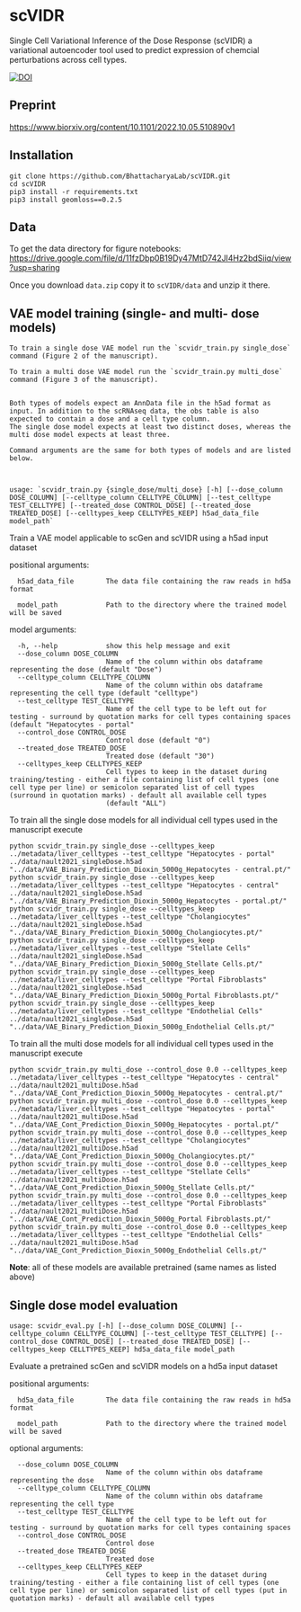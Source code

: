 # scVIDR
Single Cell Variational Inference of the Dose Response (scVIDR) a  variational autoencoder tool used to predict expression of chemcial perturbations across cell types.

[![DOI](https://zenodo.org/badge/549268647.svg)](https://zenodo.org/badge/latestdoi/549268647)

## Preprint
https://www.biorxiv.org/content/10.1101/2022.10.05.510890v1

## Installation
```
git clone https://github.com/BhattacharyaLab/scVIDR.git
cd scVIDR
pip3 install -r requirements.txt
pip3 install geomloss==0.2.5
```

## Data
To get the data directory for figure notebooks: 
https://drive.google.com/file/d/11fzDbp0B19Dy47MtD742Jl4Hz2bdSiiq/view?usp=sharing

Once you download `data.zip` copy it to `scVIDR/data` and unzip it there.


## VAE model training (single- and multi- dose models)

```
To train a single dose VAE model run the `scvidr_train.py single_dose` command (Figure 2 of the manuscript).

To train a multi dose VAE model run the `scvidr_train.py multi_dose` command (Figure 3 of the manuscript).


Both types of models expect an AnnData file in the h5ad format as input. In addition to the scRNAseq data, the obs table is also expected to contain a dose and a cell type column.
The single dose model expects at least two distinct doses, whereas the multi dose model expects at least three.

Command arguments are the same for both types of models and are listed below.

 

usage: `scvidr_train.py {single_dose/multi_dose} [-h] [--dose_column DOSE_COLUMN] [--celltype_column CELLTYPE_COLUMN] [--test_celltype TEST_CELLTYPE] [--treated_dose CONTROL_DOSE] [--treated_dose TREATED_DOSE] [--celltypes_keep CELLTYPES_KEEP] h5ad_data_file model_path`
```

Train a VAE model applicable to scGen and scVIDR using a h5ad input dataset

positional arguments:
```
  h5ad_data_file        The data file containing the raw reads in hd5a format

  model_path            Path to the directory where the trained model will be saved

```

model arguments:
```
  -h, --help            show this help message and exit
  --dose_column DOSE_COLUMN
                        Name of the column within obs dataframe representing the dose (default "Dose")
  --celltype_column CELLTYPE_COLUMN
                        Name of the column within obs dataframe representing the cell type (default "celltype")
  --test_celltype TEST_CELLTYPE
                        Name of the cell type to be left out for testing - surround by quotation marks for cell types containing spaces (default "Hepatocytes - portal"
  --control_dose CONTROL_DOSE
                        Control dose (default "0")
  --treated_dose TREATED_DOSE
                        Treated dose (default "30")
  --celltypes_keep CELLTYPES_KEEP
                        Cell types to keep in the dataset during training/testing - either a file containing list of cell types (one cell type per line) or semicolon separated list of cell types (surround in quotation marks) - default all available cell types
                        (default "ALL")
```


To train all the single dose models for all individual cell types used in the manuscript execute

```
python scvidr_train.py single_dose --celltypes_keep ../metadata/liver_celltypes --test_celltype "Hepatocytes - portal" ../data/nault2021_singleDose.h5ad "../data/VAE_Binary_Prediction_Dioxin_5000g_Hepatocytes - central.pt/"
python scvidr_train.py single_dose --celltypes_keep ../metadata/liver_celltypes --test_celltype "Hepatocytes - central" ../data/nault2021_singleDose.h5ad "../data/VAE_Binary_Prediction_Dioxin_5000g_Hepatocytes - portal.pt/"
python scvidr_train.py single_dose --celltypes_keep ../metadata/liver_celltypes --test_celltype "Cholangiocytes" ../data/nault2021_singleDose.h5ad "../data/VAE_Binary_Prediction_Dioxin_5000g_Cholangiocytes.pt/"
python scvidr_train.py single_dose --celltypes_keep ../metadata/liver_celltypes --test_celltype "Stellate Cells" ../data/nault2021_singleDose.h5ad "../data/VAE_Binary_Prediction_Dioxin_5000g_Stellate Cells.pt/"
python scvidr_train.py single_dose --celltypes_keep ../metadata/liver_celltypes --test_celltype "Portal Fibroblasts" ../data/nault2021_singleDose.h5ad "../data/VAE_Binary_Prediction_Dioxin_5000g_Portal Fibroblasts.pt/"
python scvidr_train.py single_dose --celltypes_keep ../metadata/liver_celltypes --test_celltype "Endothelial Cells" ../data/nault2021_singleDose.h5ad "../data/VAE_Binary_Prediction_Dioxin_5000g_Endothelial Cells.pt/"
```


To train all the multi dose models for all individual cell types used in the manuscript execute

```
python scvidr_train.py multi_dose --control_dose 0.0 --celltypes_keep ../metadata/liver_celltypes --test_celltype "Hepatocytes - central" ../data/nault2021_multiDose.h5ad "../data/VAE_Cont_Prediction_Dioxin_5000g_Hepatocytes - central.pt/"
python scvidr_train.py multi_dose --control_dose 0.0 --celltypes_keep ../metadata/liver_celltypes --test_celltype "Hepatocytes - portal" ../data/nault2021_multiDose.h5ad "../data/VAE_Cont_Prediction_Dioxin_5000g_Hepatocytes - portal.pt/"
python scvidr_train.py multi_dose --control_dose 0.0 --celltypes_keep ../metadata/liver_celltypes --test_celltype "Cholangiocytes" ../data/nault2021_multiDose.h5ad "../data/VAE_Cont_Prediction_Dioxin_5000g_Cholangiocytes.pt/"
python scvidr_train.py multi_dose --control_dose 0.0 --celltypes_keep ../metadata/liver_celltypes --test_celltype "Stellate Cells" ../data/nault2021_multiDose.h5ad "../data/VAE_Cont_Prediction_Dioxin_5000g_Stellate Cells.pt/"
python scvidr_train.py multi_dose --control_dose 0.0 --celltypes_keep ../metadata/liver_celltypes --test_celltype "Portal Fibroblasts" ../data/nault2021_multiDose.h5ad "../data/VAE_Cont_Prediction_Dioxin_5000g_Portal Fibroblasts.pt/"
python scvidr_train.py multi_dose --control_dose 0.0 --celltypes_keep ../metadata/liver_celltypes --test_celltype "Endothelial Cells" ../data/nault2021_multiDose.h5ad "../data/VAE_Cont_Prediction_Dioxin_5000g_Endothelial Cells.pt/"
```


**Note**: all of these models are available pretrained (same names as listed above)


## Single dose model evaluation
```
usage: scvidr_eval.py [-h] [--dose_column DOSE_COLUMN] [--celltype_column CELLTYPE_COLUMN] [--test_celltype TEST_CELLTYPE] [--control_dose CONTROL_DOSE] [--treated_dose TREATED_DOSE] [--celltypes_keep CELLTYPES_KEEP] hd5a_data_file model_path
```

Evaluate a pretrained scGen and scVIDR models on a hd5a input dataset

positional arguments:
```
  hd5a_data_file        The data file containing the raw reads in hd5a format

  model_path            Path to the directory where the trained model will be saved
```

optional arguments:
```
  --dose_column DOSE_COLUMN
                        Name of the column within obs dataframe representing the dose
  --celltype_column CELLTYPE_COLUMN
                        Name of the column within obs dataframe representing the cell type
  --test_celltype TEST_CELLTYPE
                        Name of the cell type to be left out for testing - surround by quotation marks for cell types containing spaces
  --control_dose CONTROL_DOSE
                        Control dose
  --treated_dose TREATED_DOSE
                        Treated dose
  --celltypes_keep CELLTYPES_KEEP
                        Cell types to keep in the dataset during training/testing - either a file containing list of cell types (one cell type per line) or semicolon separated list of cell types (put in quotation marks) - default all available cell types
```



